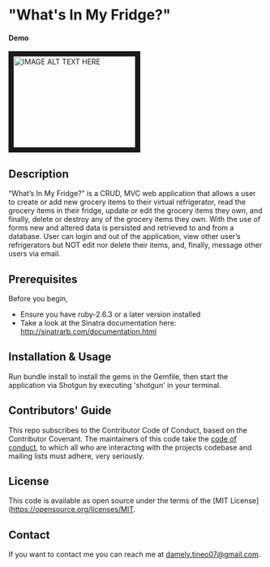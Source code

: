 # "What's In My Fridge?"
#### Demo
<a href="http://www.youtube.com/watch?feature=player_embedded&v=FpFcbaQwXis
" target="_blank"><img src="http://img.youtube.com/vi/FpFcbaQwXis/0.jpg" 
alt="IMAGE ALT TEXT HERE" width="240" height="180" border="10" /></a>

## Description
“What’s In My Fridge?” is a CRUD, MVC web application that allows a user to create or add new grocery items to their virtual refrigerator, read the grocery items in their fridge, update or edit the grocery items they own, and finally, delete or destroy any of the grocery items they own. With the use of forms new and altered data is persisted and retrieved to and from a database. User can login and out of the application, view other user’s refrigerators but NOT edit nor delete their items, and, finally, message other users via email. 

## Prerequisites
Before you begin, 
- Ensure you have ruby-2.6.3 or a later version installed
- Take a look at the Sinatra documentation here: http://sinatrarb.com/documentation.html

## Installation & Usage
Run bundle install to install the gems in the Gemfile, then start the application via Shotgun by executing 'shotgun' in your terminal.  

## Contributors' Guide
This repo subscribes to the Contributor Code of Conduct, based on the Contributor Covenant. The maintainers of this code take the [code of conduct](https://www.contributor-covenant.org/version/2/0/code_of_conduct/code_of_conduct.md), to which all who are interacting with the projects codebase and mailing lists must adhere, very seriously.

## License 
This code is available as open source under the terms of the [MIT License] (https://opensource.org/licenses/MIT. 

## Contact
If you want to contact me you can reach me at damely.tineo07@gmail.com.


